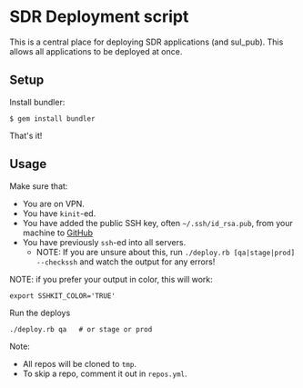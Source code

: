 # SDR Deployment script

This is a central place for deploying SDR applications (and sul_pub).  This allows all applications
to be deployed at once.

## Setup

Install bundler:

```shell
$ gem install bundler
```

That's it!

## Usage

Make sure that:
* You are on VPN.
* You have `kinit`-ed.
* You have added the public SSH key, often `~/.ssh/id_rsa.pub`, from your machine to [GitHub](https://github.com/settings/keys)
* You have previously `ssh`-ed into all servers.
  * NOTE: If you are unsure about this, run `./deploy.rb [qa|stage|prod] --checkssh` and watch the output for any errors!

NOTE: if you prefer your output in color, this will work:

```
export SSHKIT_COLOR='TRUE'
```

Run the deploys

```
./deploy.rb qa   # or stage or prod
```

Note:
* All repos will be cloned to `tmp`.
* To skip a repo, comment it out in `repos.yml`.
